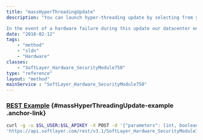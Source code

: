 ```yaml
---
title: "massHyperThreadingUpdate"
description: "You can launch hyper-threading update by selecting from your server list. It will bring your server offline for approximately 60 minutes while the updates are in progress. 

In the event of a hardware failure during this update our datacenter engineers will be notified of the problem automatically. They will then replace any failed components to bring your server back online. They will be in contact with you to ensure that impact on your server is minimal. "
date: "2018-02-12"
tags:
    - "method"
    - "sldn"
    - "Hardware"
classes:
    - "SoftLayer_Hardware_SecurityModule750"
type: "reference"
layout: "method"
mainService : "SoftLayer_Hardware_SecurityModule750"
---
```


### [REST Example](#massHyperThreadingUpdate-example) <a href="/article/rest/"><i class="fas fa-question"></i></a> {#massHyperThreadingUpdate-example .anchor-link} 
```bash
curl -g -u $SL_USER:$SL_APIKEY -X POST -d '{"parameters": [int, boolean]}' \
'https://api.softlayer.com/rest/v3.1/SoftLayer_Hardware_SecurityModule750/massHyperThreadingUpdate'
```
